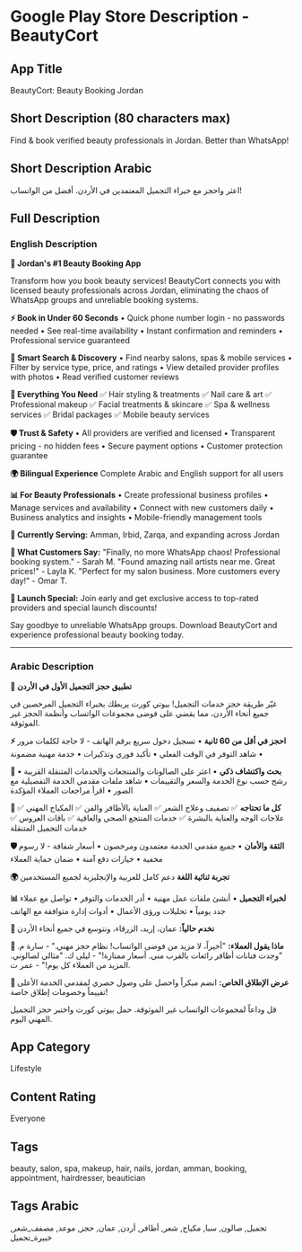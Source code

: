 # Google Play Store Description - BeautyCort

## App Title
BeautyCort: Beauty Booking Jordan

## Short Description (80 characters max)
Find & book verified beauty professionals in Jordan. Better than WhatsApp!

## Short Description Arabic
اعثر واحجز مع خبراء التجميل المعتمدين في الأردن. أفضل من الواتساب!

## Full Description

### English Description

**🌟 Jordan's #1 Beauty Booking App**

Transform how you book beauty services! BeautyCort connects you with licensed beauty professionals across Jordan, eliminating the chaos of WhatsApp groups and unreliable booking systems.

**⚡ Book in Under 60 Seconds**
• Quick phone number login - no passwords needed
• See real-time availability 
• Instant confirmation and reminders
• Professional service guaranteed

**🎯 Smart Search & Discovery**
• Find nearby salons, spas & mobile services
• Filter by service type, price, and ratings
• View detailed provider profiles with photos
• Read verified customer reviews

**📱 Everything You Need**
✅ Hair styling & treatments
✅ Nail care & art
✅ Professional makeup
✅ Facial treatments & skincare
✅ Spa & wellness services
✅ Bridal packages
✅ Mobile beauty services

**🛡️ Trust & Safety**
• All providers are verified and licensed
• Transparent pricing - no hidden fees
• Secure payment options
• Customer protection guarantee

**🌍 Bilingual Experience**
Complete Arabic and English support for all users

**📊 For Beauty Professionals**
• Create professional business profiles
• Manage services and availability
• Connect with new customers daily
• Business analytics and insights
• Mobile-friendly management tools

**📍 Currently Serving:**
Amman, Irbid, Zarqa, and expanding across Jordan

**💬 What Customers Say:**
"Finally, no more WhatsApp chaos! Professional booking system." - Sarah M.
"Found amazing nail artists near me. Great prices!" - Layla K.
"Perfect for my salon business. More customers every day!" - Omar T.

**🎁 Launch Special:**
Join early and get exclusive access to top-rated providers and special launch discounts!

Say goodbye to unreliable WhatsApp groups. Download BeautyCort and experience professional beauty booking today.

---

### Arabic Description

**🌟 تطبيق حجز التجميل الأول في الأردن**

غيّر طريقة حجز خدمات التجميل! بيوتي كورت يربطك بخبراء التجميل المرخصين في جميع أنحاء الأردن، مما يقضي على فوضى مجموعات الواتساب وأنظمة الحجز غير الموثوقة.

**⚡ احجز في أقل من 60 ثانية**
• تسجيل دخول سريع برقم الهاتف - لا حاجة لكلمات مرور
• شاهد التوفر في الوقت الفعلي
• تأكيد فوري وتذكيرات
• خدمة مهنية مضمونة

**🎯 بحث واكتشاف ذكي**
• اعثر على الصالونات والمنتجعات والخدمات المتنقلة القريبة
• رشح حسب نوع الخدمة والسعر والتقييمات
• شاهد ملفات مقدمي الخدمة التفصيلية مع الصور
• اقرأ مراجعات العملاء المؤكدة

**📱 كل ما تحتاجه**
✅ تصفيف وعلاج الشعر
✅ العناية بالأظافر والفن
✅ المكياج المهني
✅ علاجات الوجه والعناية بالبشرة
✅ خدمات المنتجع الصحي والعافية
✅ باقات العروس
✅ خدمات التجميل المتنقلة

**🛡️ الثقة والأمان**
• جميع مقدمي الخدمة معتمدون ومرخصون
• أسعار شفافة - لا رسوم مخفية
• خيارات دفع آمنة
• ضمان حماية العملاء

**🌍 تجربة ثنائية اللغة**
دعم كامل للعربية والإنجليزية لجميع المستخدمين

**📊 لخبراء التجميل**
• أنشئ ملفات عمل مهنية
• أدر الخدمات والتوفر
• تواصل مع عملاء جدد يومياً
• تحليلات ورؤى الأعمال
• أدوات إدارة متوافقة مع الهاتف

**📍 نخدم حالياً:**
عمان، إربد، الزرقاء، ونتوسع في جميع أنحاء الأردن

**💬 ماذا يقول العملاء:**
"أخيراً، لا مزيد من فوضى الواتساب! نظام حجز مهني." - سارة م.
"وجدت فنانات أظافر رائعات بالقرب مني. أسعار ممتازة!" - ليلى ك.
"مثالي لصالوني. المزيد من العملاء كل يوم!" - عمر ت.

**🎁 عرض الإطلاق الخاص:**
انضم مبكراً واحصل على وصول حصري لمقدمي الخدمة الأعلى تقييماً وخصومات إطلاق خاصة!

قل وداعاً لمجموعات الواتساب غير الموثوقة. حمل بيوتي كورت واختبر حجز التجميل المهني اليوم.

## App Category
Lifestyle

## Content Rating
Everyone

## Tags
beauty, salon, spa, makeup, hair, nails, jordan, amman, booking, appointment, hairdresser, beautician

## Tags Arabic
تجميل, صالون, سبا, مكياج, شعر, أظافر, أردن, عمان, حجز, موعد, مصفف_شعر, خبيرة_تجميل